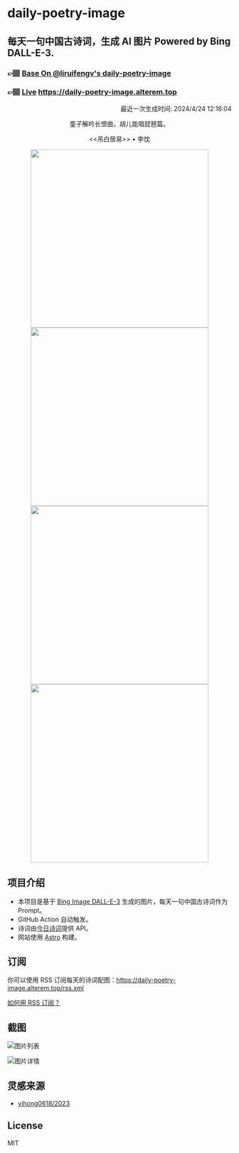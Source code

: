 
# daily-poetry-image

## 每天一句中国古诗词，生成 AI 图片 Powered by Bing DALL-E-3.

### 👉🏽 [Base On @liruifengv's daily-poetry-image](https://github.com/liruifengv/daily-poetry-image)

### 👉🏽 [Live](https://daily-poetry-image.alterem.top/) https://daily-poetry-image.alterem.top

<p align="right">
  最近一次生成时间: 2024/4/24 12:18:04
</p>
<p align="center">
童子解吟长恨曲，胡儿能唱琵琶篇。
</p>
<p align="center">
<<吊白居易>> • 李忱
</p>
<p align="center">
<img src="https://tse2.mm.bing.net/th/id/OIG1.sbnG_Qidx1wyxkB5beAI" height="400" width="400" />
<img src="https://tse4.mm.bing.net/th/id/OIG1.HrqP3u0Pxnmyf04vir.m" height="400" width="400" />
<img src="https://tse2.mm.bing.net/th/id/OIG1.kWTxYWenhAWqGhvaba9K" height="400" width="400" />
<img src="https://tse1.mm.bing.net/th/id/OIG1.MbrQrWAhFUEbcmoygLBU" height="400" width="400" />
</p>

## 项目介绍

-   本项目是基于 [Bing Image DALL-E-3](https://www.bing.com/images/create) 生成的图片，每天一句中国古诗词作为 Prompt。
-   GitHub Action 自动触发。
-   诗词由[今日诗词](https://www.jinrishici.com/)提供 API。
-   网站使用 [Astro](https://astro.build) 构建。

## 订阅

你可以使用 RSS 订阅每天的诗词配图：https://daily-poetry-image.alterem.top/rss.xml

[如何用 RSS 订阅？](https://zhuanlan.zhihu.com/p/55026716)

## 截图

![图片列表](./screenshots/Snipaste_2023-12-28_21-00-26.png)

![图片详情](./screenshots/Snipaste_2023-12-28_21-00-53.png)

## 灵感来源

-   [yihong0618/2023](https://github.com/yihong0618/2023)

## License

MIT
